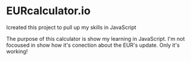 # EURcalculator.io
Icreated this project to pull up my skills in JavaScript

The purpose of this calculator is show my learning in JavaScript. I'm not focoused in show how it's conection about the EUR's update. Only it's working!  
